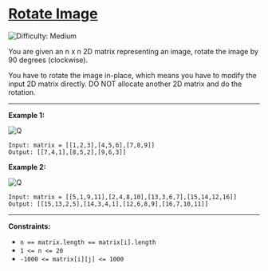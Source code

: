 # [Rotate Image](https://leetcode.com/problems/rotate-image/description/)
![Difficulty: Medium](https://img.shields.io/badge/Difficulty-Medium-brightgreen)

You are given an n x n 2D matrix representing an image, rotate the image by 90 degrees (clockwise).

You have to rotate the image in-place, which means you have to modify the input 2D matrix directly. DO NOT allocate another 2D matrix and do the rotation.

---
**Example 1:**

![Q](https://assets.leetcode.com/uploads/2020/08/28/mat1.jpg)

```
Input: matrix = [[1,2,3],[4,5,6],[7,8,9]]
Output: [[7,4,1],[8,5,2],[9,6,3]]

```

**Example 2:**

![Q](https://assets.leetcode.com/uploads/2020/08/28/mat2.jpg)


```
Input: matrix = [[5,1,9,11],[2,4,8,10],[13,3,6,7],[15,14,12,16]]
Output: [[15,13,2,5],[14,3,4,1],[12,6,8,9],[16,7,10,11]]

```
---

**Constraints:**

- `n == matrix.length == matrix[i].length`
- `1 <= n <= 20`
- `-1000 <= matrix[i][j] <= 1000`